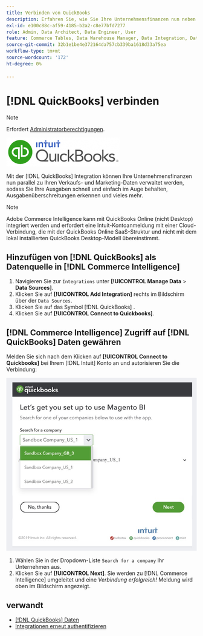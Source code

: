 ```yaml
---
title: Verbinden von QuickBooks
description: Erfahren Sie, wie Sie Ihre Unternehmensfinanzen nun neben Ihren Verkaufs- und Marketing-Daten verwalten können, sodass Sie Ihre Ausgaben schnell und einfach im Auge behalten, Ausgabenüberschreitungen erkennen und vieles mehr.
exl-id: e100c88c-af59-4185-b2a2-c8e77bfd7277
role: Admin, Data Architect, Data Engineer, User
feature: Commerce Tables, Data Warehouse Manager, Data Integration, Data Import/Export
source-git-commit: 32b1e1be4e372164da757cb339ba1618d33a75ea
workflow-type: tm+mt
source-wordcount: '172'
ht-degree: 0%

---
```


# [!DNL QuickBooks] verbinden

>[!NOTE]
>
>Erfordert [Administratorberechtigungen](../../../administrator/user-management/user-management.md).

![](../../../assets/Quickbooks.png)

Mit der [!DNL QuickBooks] Integration können Ihre Unternehmensfinanzen nun parallel zu Ihren Verkaufs- und Marketing-Daten verwaltet werden, sodass Sie Ihre Ausgaben schnell und einfach im Auge behalten, Ausgabenüberschreitungen erkennen und vieles mehr.

>[!NOTE]
>
>Adobe Commerce Intelligence kann mit QuickBooks Online (nicht Desktop) integriert werden und erfordert eine Intuit-Kontoanmeldung mit einer Cloud-Verbindung, die mit der QuickBooks Online SaaS-Struktur und nicht mit dem lokal installierten QuickBooks Desktop-Modell übereinstimmt.

## Hinzufügen von [!DNL QuickBooks] als Datenquelle in [!DNL Commerce Intelligence]

1. Navigieren Sie zur `Integrations` unter **[!UICONTROL Manage Data** > **Data Sources]**.
1. Klicken Sie auf **[!UICONTROL Add Integration]** rechts im Bildschirm über der `Data Sources`.
1. Klicken Sie auf das Symbol [!DNL QuickBooks] .
1. Klicken Sie auf **[!UICONTROL Connect to Quickbooks]**.

## [!DNL Commerce Intelligence] Zugriff auf [!DNL QuickBooks] Daten gewähren

Melden Sie sich nach dem Klicken auf **[!UICONTROL Connect to Quickbooks]** bei Ihrem [!DNL Intuit] Konto an und autorisieren Sie die Verbindung:

![](../../../assets/QuickBooks_App_Store_1.jpg)

1. Wählen Sie in der Dropdown-Liste `Search for a company` Ihr Unternehmen aus.
1. Klicken Sie auf **[!UICONTROL Next]**. Sie werden zu [!DNL Commerce Intelligence] umgeleitet und eine *Verbindung erfolgreich!* Meldung wird oben im Bildschirm angezeigt.

## verwandt

* [ [!DNL QuickBooks]  Daten](../integrations/quickbooks-data.md)
* [Integrationen erneut authentifizieren](https://experienceleague.adobe.com/docs/commerce-knowledge-base/kb/how-to/mbi-reauthenticating-integrations.html)
